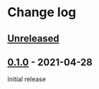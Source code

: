 # Change log

## [Unreleased]



## [0.1.0] - 2021-04-28

Initial release


[Unreleased]: https://github.com/JakeWharton/NormallyClosed/compare/0.1.0...HEAD
[0.1.0]: https://github.com/JakeWharton/NormallyClosed/releases/tag/0.1.0
